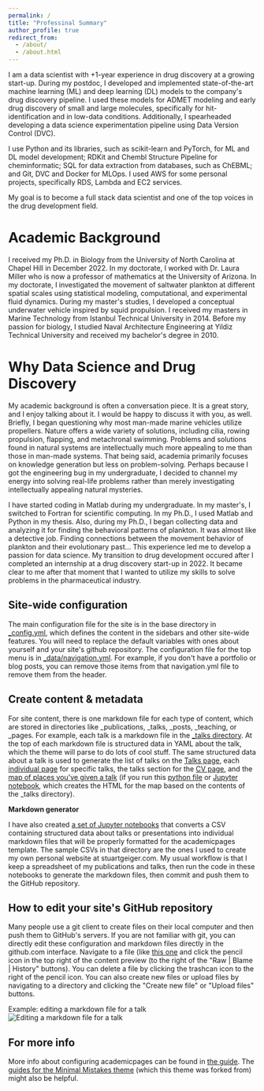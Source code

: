 ```yaml
---
permalink: /
title: "Professinal Summary"
author_profile: true
redirect_from: 
  - /about/
  - /about.html
---
```


I am a data scientist with +1-year experience in drug discovery at a growing start-up. During my postdoc, I developed and implemented state-of-the-art machine learning (ML) and deep learning (DL) models to the company's drug discovery pipeline. I used these models for ADMET modeling and early drug discovery of small and large molecules, specifically for hit-identification and in low-data conditions. Additionally, I spearheaded developing a data science experimentation pipeline using Data Version Control (DVC).

I use Python and its libraries, such as scikit-learn and PyTorch, for ML and DL model development; RDKit and Chembl Structure Pipeline for cheminformatic; SQL for data extraction from databases, such as ChEBML; and Git, DVC and Docker for MLOps. I used AWS for some personal projects, specifically RDS, Lambda and EC2 services.

My goal is to become a full stack data scientist and one of the top voices in the drug development field.

Academic Background
======
I received my Ph.D. in Biology from the University of North Carolina at Chapel Hill in December 2022. In my doctorate, I worked with Dr. Laura Miller who is now a professor of mathematics at the University of Arizona. In my doctorate, I investigated the movement of saltwater plankton at different spatial scales using statistical modeling, computational, and experimental fluid dynamics. During my master's studies, I developed a conceptual underwater vehicle inspired by squid propulsion. I received my masters in Marine Technology from Istanbul Technical University in 2014. Before my passion for biology, I studied Naval Architecture Engineering at Yildiz Technical University and received my bachelor's degree in 2010.

Why Data Science and Drug Discovery
======
My academic background is often a conversation piece. It is a great story, and I enjoy talking about it. I would be happy to discuss it with you, as well. Briefly, I began questioning why most man-made marine vehicles utilize propellers. Nature offers a wide variety of solutions, including cilia, rowing propulsion, flapping, and metachronal swimming. Problems and solutions found in natural systems are intellectually much more appealing to me than those in man-made systems. That being said, academia primarily focuses on knowledge generation but less on problem-solving. Perhaps because I got the engineering bug in my undergraduate, I decided to channel my energy into solving real-life problems rather than merely investigating intellectually appealing natural mysteries.

I have started coding in Matlab during my undergraduate. In my master's, I switched to Fortran for scientific computing. In my Ph.D., I used Matlab and Python in my thesis. Also, during my Ph.D., I began collecting data and analyzing it for finding the behavioral patterns of plankton. It was almost like a detective job. Finding connections between the movement behavior of plankton and their evolutionary past... This experience led me to develop a passion for data science. My transition to drug development occured after I completed an internship at a drug discovery start-up in 2022. It became clear to me after that moment that I wanted to utilize my skills to solve problems in the pharmaceutical industry.

Site-wide configuration
------
The main configuration file for the site is in the base directory in [_config.yml](https://github.com/academicpages/academicpages.github.io/blob/master/_config.yml), which defines the content in the sidebars and other site-wide features. You will need to replace the default variables with ones about yourself and your site's github repository. The configuration file for the top menu is in [_data/navigation.yml](https://github.com/academicpages/academicpages.github.io/blob/master/_data/navigation.yml). For example, if you don't have a portfolio or blog posts, you can remove those items from that navigation.yml file to remove them from the header. 

Create content & metadata
------
For site content, there is one markdown file for each type of content, which are stored in directories like _publications, _talks, _posts, _teaching, or _pages. For example, each talk is a markdown file in the [_talks directory](https://github.com/academicpages/academicpages.github.io/tree/master/_talks). At the top of each markdown file is structured data in YAML about the talk, which the theme will parse to do lots of cool stuff. The same structured data about a talk is used to generate the list of talks on the [Talks page](https://academicpages.github.io/talks), each [individual page](https://academicpages.github.io/talks/2012-03-01-talk-1) for specific talks, the talks section for the [CV page](https://academicpages.github.io/cv), and the [map of places you've given a talk](https://academicpages.github.io/talkmap.html) (if you run this [python file](https://github.com/academicpages/academicpages.github.io/blob/master/talkmap.py) or [Jupyter notebook](https://github.com/academicpages/academicpages.github.io/blob/master/talkmap.ipynb), which creates the HTML for the map based on the contents of the _talks directory).

**Markdown generator**

I have also created [a set of Jupyter notebooks](https://github.com/academicpages/academicpages.github.io/tree/master/markdown_generator
) that converts a CSV containing structured data about talks or presentations into individual markdown files that will be properly formatted for the academicpages template. The sample CSVs in that directory are the ones I used to create my own personal website at stuartgeiger.com. My usual workflow is that I keep a spreadsheet of my publications and talks, then run the code in these notebooks to generate the markdown files, then commit and push them to the GitHub repository.

How to edit your site's GitHub repository
------
Many people use a git client to create files on their local computer and then push them to GitHub's servers. If you are not familiar with git, you can directly edit these configuration and markdown files directly in the github.com interface. Navigate to a file (like [this one](https://github.com/academicpages/academicpages.github.io/blob/master/_talks/2012-03-01-talk-1.md) and click the pencil icon in the top right of the content preview (to the right of the "Raw | Blame | History" buttons). You can delete a file by clicking the trashcan icon to the right of the pencil icon. You can also create new files or upload files by navigating to a directory and clicking the "Create new file" or "Upload files" buttons. 

Example: editing a markdown file for a talk
![Editing a markdown file for a talk](/images/editing-talk.png)

For more info
------
More info about configuring academicpages can be found in [the guide](https://academicpages.github.io/markdown/). The [guides for the Minimal Mistakes theme](https://mmistakes.github.io/minimal-mistakes/docs/configuration/) (which this theme was forked from) might also be helpful.
